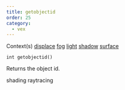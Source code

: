 ```yaml
---
title: getobjectid
order: 25
category:
  - vex
---
```


Context(s)
[displace](../contexts/displace.html)
[fog](../contexts/fog.html)
[light](../contexts/light.html)
[shadow](../contexts/shadow.html)
[surface](../contexts/surface.html)

`int getobjectid()`

Returns the object id.

shading raytracing
